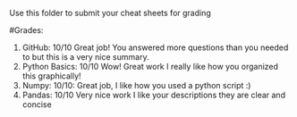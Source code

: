 Use this folder to submit your cheat sheets for grading

#Grades:
1. GitHub: 10/10 Great job! You answered more questions than you needed to but this is a very nice summary.
2. Python Basics:  10/10 Wow! Great work I really like how you organized this graphically!
3. Numpy: 10/10: Great job, I like how you used a python script :) 
4. Pandas: 10/10 Very nice work I like your descriptions they are clear and concise
